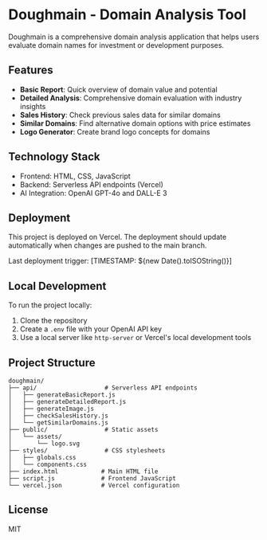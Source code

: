 # Doughmain - Domain Analysis Tool

Doughmain is a comprehensive domain analysis application that helps users evaluate domain names for investment or development purposes.

## Features

- **Basic Report**: Quick overview of domain value and potential
- **Detailed Analysis**: Comprehensive domain evaluation with industry insights
- **Sales History**: Check previous sales data for similar domains
- **Similar Domains**: Find alternative domain options with price estimates
- **Logo Generator**: Create brand logo concepts for domains

## Technology Stack

- Frontend: HTML, CSS, JavaScript
- Backend: Serverless API endpoints (Vercel)
- AI Integration: OpenAI GPT-4o and DALL-E 3

## Deployment

This project is deployed on Vercel. The deployment should update automatically when changes are pushed to the main branch.

Last deployment trigger: [TIMESTAMP: ${new Date().toISOString()}]

## Local Development

To run the project locally:

1. Clone the repository
2. Create a `.env` file with your OpenAI API key
3. Use a local server like `http-server` or Vercel's local development tools

## Project Structure

```
doughmain/
├── api/                   # Serverless API endpoints
│   ├── generateBasicReport.js
│   ├── generateDetailedReport.js
│   ├── generateImage.js
│   ├── checkSalesHistory.js
│   └── getSimilarDomains.js
├── public/                # Static assets
│   └── assets/
│       └── logo.svg
├── styles/                # CSS stylesheets
│   ├── globals.css
│   └── components.css
├── index.html            # Main HTML file
├── script.js             # Frontend JavaScript
└── vercel.json           # Vercel configuration
```

## License

MIT 